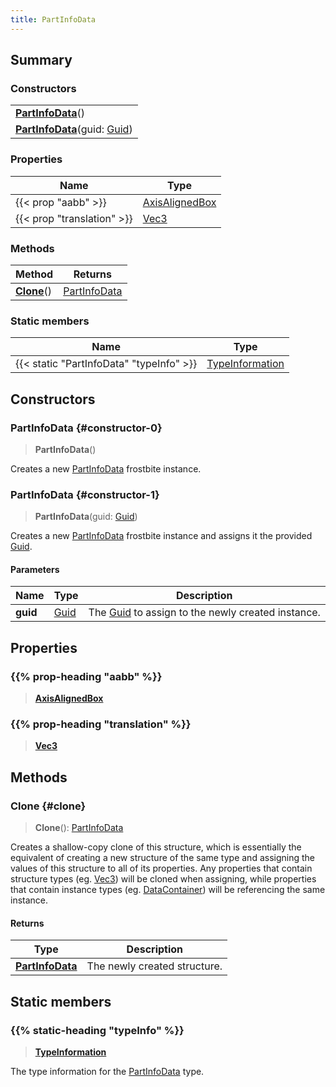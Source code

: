 ```yaml
---
title: PartInfoData
---
```


## Summary

### Constructors

|  |
| --- |
| **[PartInfoData](#constructor-0)**() |
| **[PartInfoData](#constructor-1)**(guid: [Guid](/vext/ref/shared/type/guid)) |

### Properties

| Name | Type |
| ---- | ---- |
| {{< prop "aabb" >}} | [AxisAlignedBox](/vext/ref/shared/type/axisalignedbox) |
| {{< prop "translation" >}} | [Vec3](/vext/ref/shared/type/vec3) |

### Methods

| Method | Returns |
| ------ | ------- |
| **[Clone](#clone)**() | [PartInfoData](/vext/ref/fb/partinfodata) |

### Static members

| Name | Type |
| ---- | ---- |
| {{< static "PartInfoData" "typeInfo" >}} | [TypeInformation](/vext/ref/shared/type/typeinformation) |

## Constructors

### PartInfoData {#constructor-0}

> **PartInfoData**()

Creates a new [PartInfoData](/vext/ref/fb/partinfodata) frostbite instance.

### PartInfoData {#constructor-1}

> **PartInfoData**(guid: [Guid](/vext/ref/shared/type/guid))

Creates a new [PartInfoData](/vext/ref/fb/partinfodata) frostbite instance and assigns it the provided [Guid](/vext/ref/shared/type/guid).

#### Parameters

| Name | Type | Description |
| ---- | ---- | ----------- |
| **guid** | [Guid](/vext/ref/shared/type/guid) | The [Guid](/vext/ref/shared/type/guid) to assign to the newly created instance. |

## Properties

### {{% prop-heading "aabb" %}}

> **[AxisAlignedBox](/vext/ref/shared/type/axisalignedbox)**

### {{% prop-heading "translation" %}}

> **[Vec3](/vext/ref/shared/type/vec3)**

## Methods

### Clone {#clone}

> **Clone**(): [PartInfoData](/vext/ref/fb/partinfodata)

Creates a shallow-copy clone of this structure, which is essentially the equivalent of creating a new structure of the same type and assigning the values of this structure to all of its properties. Any properties that contain structure types (eg. [Vec3](/vext/ref/shared/type/vec3)) will be cloned when assigning, while properties that contain instance types (eg. [DataContainer](/vext/ref/shared/type/datacontainer)) will be referencing the same instance.

#### Returns

| Type | Description |
| ---- | ----------- |
| **[PartInfoData](/vext/ref/fb/partinfodata)** | The newly created structure. |

## Static members

### {{% static-heading "typeInfo" %}}

> **[TypeInformation](/vext/ref/shared/type/typeinformation)**

The type information for the [PartInfoData](/vext/ref/fb/partinfodata) type.

